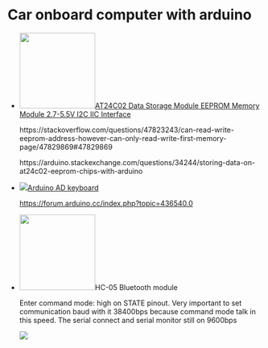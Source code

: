 # Car onboard computer with arduino



<p>
  <ul>
    <li>
  <img src="https://i.ibb.co/f1jsPtN/s-l500.jpg" width="150px"><a href="https://www.ebay.com/itm/AT24C02-Data-Storage-Module-EEPROM-Memory-Module-2-7-5-5V-I2C-IIC-Interface/232487881849?ssPageName=STRK%3AMEBIDX%3AIT&_trksid=p2057872.m2749.l2649">AT24C02 Data Storage Module EEPROM Memory Module 2.7-5.5V I2C IIC Interface</a><br/>
      <p>https://stackoverflow.com/questions/47823243/can-read-write-eeprom-address-however-can-only-read-write-first-memory-page/47829869#47829869</p>
      <p>
      https://arduino.stackexchange.com/questions/34244/storing-data-on-at24c02-eeprom-chips-with-arduino
      </p>
    </li>
<li><img src="https://i.ibb.co/9Ts5Mb0/p.jpg" ><a href="https://www.ebay.com/itm/Keyes-Electronic-Block-AD-Analog-Keyboard-Keypad-Module-for-Arduino/123719143889?ssPageName=STRK%3AMEBIDX%3AIT&_trksid=p2057872.m2749.l2649">Arduino AD keyboard</a><br />
  
  
  https://forum.arduino.cc/index.php?topic=436540.0</li>
  <li>
    <p><a href="https://i.ibb.co/9yT680Q/s-l1600.jpg" target="_blank"><img src="https://i.ibb.co/9yT680Q/s-l1600.jpg" width="150"></a>HC-05 Bluetooth module</p>
    <p>Enter command mode: high on STATE pinout. Very important to set communication baud with it 38400bps because command mode talk in this speed. The serial connect and serial monitor still on 9600bps</p>
<p><img src="https://i.ibb.co/74qpCJR/Bluetooth-HC-05-with-Arduino-bb.png"></p>
  </li>
</ul>
    </p>
